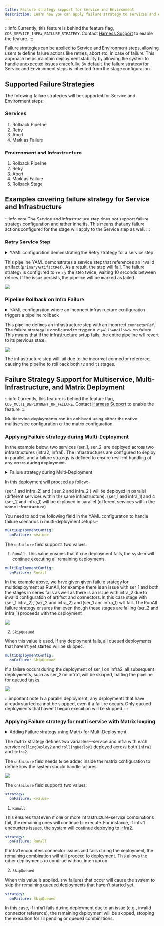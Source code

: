 ```yaml
---
title: Failure strategy support for Service and Environment
description: Learn how you can apply failure strategy to services and environment.
---
```


:::info
Currently, this feature is behind the feature flag, `CDS_SERVICE_INFRA_FAILURE_STRATEGY`. Contact [Harness Support](mailto:support@harness.io) to enable the feature.
:::

[Failure strategies](/docs/platform/pipelines/failure-handling/define-a-failure-strategy-for-pipelines.md) can be applied to [Service](./services/services-overview.md) and [Environment](./environments/environment-overview.md) steps, allowing users to define failure actions like retries, abort etc. in case of failure. This approach helps maintain deployment stability by allowing the system to handle unexpected issues gracefully. By default, the failure strategy for Service and Environment steps is inherited from the stage configuration.

## Supported Failure Strategies

The following failure strategies will be supported for Service and Environment steps:

### Services

1. Rollback Pipeline
2. Retry
3. Abort
4. Mark as Failure

### Environment and Infrastructure

1. Rollback Pipeline
2. Retry
3. Abort
4. Mark as Failure
5. Rollback Stage

## Examples covering failure strategy for Service and Infrastructure

:::info note
The Service and Infrastructure step does not support failure strategy configuration and rather inherits. This means that any failure actions configured for the stage will apply to the Service step as well.
:::

### Retry Service Step

<details>
<summary>YAML configuration demonstrating the Retry strategy for a service step</summary>


```yaml
pipeline:
  projectIdentifier: testServiceInfraRetry
  orgIdentifier: default
  tags: {}
  stages:
    - stage:
        name: t1
        identifier: t1
        description: ""
        type: Deployment
        spec:
          deploymentType: Kubernetes
          service:
            serviceRef: ser1
            serviceInputs:
              serviceDefinition:
                type: Kubernetes
                spec:
                  artifacts:
                    primary:
                      primaryArtifactRef: <+invalidRef>
                      sources: <+input>
          environment:
            environmentRef: env1
            deployToAll: false
            infrastructureDefinitions:
              - identifier: infra1
                inputs:
                  identifier: infra1
                  type: KubernetesDirect
                  spec:
                    connectorRef: <+input>
          execution:
            steps:
              - step:
                  type: ShellScript
                  name: ShellScript_1
                  identifier: ShellScript_1
                  spec:
                    shell: Bash
                    executionTarget: {}
                    source:
                      type: Inline
                      spec:
                        script: echo "forward"
                    environmentVariables: []
                    outputVariables: []
                  timeout: 10m
            rollbackSteps:
              - step:
                  type: ShellScript
                  name: ShellScript_1
                  identifier: ShellScript_1
                  spec:
                    shell: Bash
                    executionTarget: {}
                    source:
                      type: Inline
                      spec:
                        script: echo "rollback"
                    environmentVariables: []
                    outputVariables: []
                  timeout: 10m
        tags: {}
        failureStrategies:
          - onFailure:
              errors:
                - AllErrors
              action:
                type: Retry
                spec:
                  retryCount: 2
                  retryIntervals:
                    - 10s
                  onRetryFailure:
                    action:
                      type: MarkAsFailure
  identifier: serviceRetryWithoutPostAction
  name: serviceRetryWithMarkASFailure
```
</details>

This pipeline YAML demonstrates a service step that references an invalid artifact (`primaryArtifactRef`). As a result, the step will fail. The failure strategy is configured to `retry` the step twice, waiting 10 seconds between retries. If the issue persists, the pipeline will be marked as failed.

![](./static/service_failure_retry.png)

### Pipeline Rollback on Infra Failure


<details>
<summary>YAML configuration where an incorrect infrastructure configuration triggers a pipeline rollback</summary>

```yaml
pipeline:
  identifier: infraPipelineRollback
  projectIdentifier: testServiceInfraRetry
  orgIdentifier: default
  tags: {}
  stages:
    - stage:
        identifier: t1
        type: Deployment
        name: t1
        description: ""
        spec:
          deploymentType: Kubernetes
          service:
            serviceRef: ser1
            serviceInputs:
              serviceDefinition:
                type: Kubernetes
                spec:
                  artifacts:
                    primary:
                      primaryArtifactRef: testArtifact
                      sources: <+input>
          environment:
            environmentRef: env1
            deployToAll: false
            infrastructureDefinitions:
              - identifier: infra1
                inputs:
                  identifier: infra1
                  type: KubernetesDirect
                  spec:
                    connectorRef: account.KubernetesAccLvl
          execution:
            steps:
              - step:
                  identifier: ShellScript_1
                  type: ShellScript
                  name: ShellScript_1
                  spec:
                    shell: Bash
                    executionTarget: {}
                    source:
                      type: Inline
                      spec:
                        script: echo "forward"
                    environmentVariables: []
                    outputVariables: []
                  timeout: 10m
            rollbackSteps:
              - step:
                  identifier: ShellScript_1
                  type: ShellScript
                  name: ShellScript_1
                  spec:
                    shell: Bash
                    executionTarget: {}
                    source:
                      type: Inline
                      spec:
                        script: echo "rollback"
                    environmentVariables: []
                    outputVariables: []
                  timeout: 10m
        tags: {}
        failureStrategies:
          - onFailure:
              errors:
                - AllErrors
              action:
                type: Abort
    - stage:
        identifier: t2
        type: Deployment
        name: t2
        description: ""
        spec:
          deploymentType: Kubernetes
          service:
            serviceRef: ser1
            serviceInputs:
              serviceDefinition:
                type: Kubernetes
                spec:
                  artifacts:
                    primary:
                      primaryArtifactRef: testArtifact
                      sources: <+input>
          environment:
            environmentRef: env1
            deployToAll: false
            provisioner:
              steps:
                - step:
                    identifier: dc
                    type: ShellScriptProvision
                    name: dc
                    spec:
                      source:
                        type: Inline
                        spec:
                          script: echo "DC"
                      environmentVariables: []
                    timeout: 10m
              rollbackSteps:
                - step:
                    identifier: ShellScriptProvision_1
                    type: ShellScriptProvision
                    name: ShellScriptProvision_1
                    spec:
                      source:
                        type: Inline
                        spec:
                          script: echo "pRol"
                      environmentVariables: []
                    timeout: 10m
            infrastructureDefinitions:
              - identifier: infra1
                inputs:
                  identifier: infra1
                  type: KubernetesDirect
                  spec:
                    connectorRef: <+cds>
          execution:
            steps:
              - step:
                  identifier: ShellScript_1
                  type: ShellScript
                  name: ShellScript_1
                  spec:
                    shell: Bash
                    executionTarget: {}
                    source:
                      type: Inline
                      spec:
                        script: exit 1
                    environmentVariables: []
                    outputVariables: []
                  timeout: 10m
            rollbackSteps:
              - step:
                  identifier: ShellScript_1
                  type: ShellScript
                  name: ShellScript_1
                  spec:
                    shell: Bash
                    executionTarget: {}
                    source:
                      type: Inline
                      spec:
                        script: echo "rollback"
                    environmentVariables: []
                    outputVariables: []
                  timeout: 10m
        tags: {}
        failureStrategies:
          - onFailure:
              errors:
                - AllErrors
              action:
                type: PipelineRollback
  name: infraPipelineRollback
```
</details>

This pipeline defines an infrastructure step with an incorrect `connectorRef`. The failure strategy is configured to trigger a `PipelineRollback` on failure. This means that if the infrastructure setup fails, the entire pipeline will revert to its previous state.

![](./static/infra_failure_pipeline_rollback.png)

The infrastructure step will fail due to the incorrect connector reference, causing the pipeline to roll back both `t2` and `t1` stages.

## Failure Strategy Support for Multiservice, Multi-Infrastructure, and Matrix Deployment

:::info
Currently, this feature is behind the feature flag, `CDS_MULTI_DEPLOYMENT_ON_FAILURE`. Contact [Harness Support](mailto:support@harness.io) to enable the feature.
:::

Multiservice deployments can be achieved using either the native multiservice configuration or the matrix configuration.

### Applying Failure strategy during Multi-Deployment

In the example below, two services (ser_1, ser_2) are deployed across two infrastructures (infra2, infra1). The infrastructures are configured to deploy in parallel, and a failure strategy is defined to ensure resilient handling of any errors during deployment.

<details>
<summary>Failure strategy during Multi-Deployment</summary>

```yaml
pipeline:
  identifier: testMultiService
  name: testMultiService
  projectIdentifier: testServiceInfraRetry
  orgIdentifier: default
  tags: {}
  stages:
    - stage:
        identifier: ds
        type: Deployment
        name: ds
        description: ""
        spec:
          deploymentType: Kubernetes
          multiDeploymentConfig:
            onFailure: RunAll
          services:
            values:
              - serviceRef: ser1
                serviceInputs:
                  serviceDefinition:
                    type: Kubernetes
                    spec:
                      artifacts:
                        primary:
                          primaryArtifactRef: <+invalid>
              - serviceRef: ser2
                serviceInputs:
                  serviceDefinition:
                    type: Kubernetes
                    spec:
                      artifacts:
                        primary:
                          primaryArtifactRef: testArtifact
            metadata:
              parallel: false
          environments:
            metadata:
              parallel: true
            values:
              - environmentRef: env1
                deployToAll: false
                infrastructureDefinitions:
                  - identifier: infra2
                    inputs:
                      identifier: infra2
                      type: KubernetesDirect
                      spec:
                        connectorRef: <+WCD>
                  - identifier: infra1
                    inputs:
                      identifier: infra1
                      type: KubernetesDirect
                      spec:
                        connectorRef: account.KubernetesAccLvlConnectorForAutomationTest
          execution:
            steps:
              - step:
                  identifier: ShellScript_1
                  type: ShellScript
                  name: ShellScript_1
                  spec:
                    shell: Bash
                    executionTarget: {}
                    source:
                      type: Inline
                      spec:
                        script: echo "CD"
                    environmentVariables: []
                    outputVariables: []
                  timeout: 10m
            rollbackSteps: []
        tags: {}
        failureStrategies:
          - onFailure:
              errors:
                - AllErrors
              action:
                type: Retry
                spec:
                  retryCount: 1
                  retryIntervals:
                    - 10s
                  onRetryFailure:
                    action:
                      type: MarkAsFailure
```
</details>

In this deployment will proceed as follow:-

(ser_1 and infra_2) and ( ser_2 and infra_2 ) will be deployed in parallel (different services within the same infrastructure).
(ser_1 and infra_1) and 4 (ser_2 and infra_1) will be deployed in parallel (different services within the same infrastructure)

You need to add the following field in the YAML configuration to handle failure scenarios in multi-deployment setups:-

```yaml
multiDeploymentConfig:
  onFailure: <value>
```

The `onFailure` field supports two values:

1. `RunAll`:
This value ensures that if one deployment fails, the system will continue executing all remaining deployments.


```yaml
multiDeploymentConfig:
  onFailure: RunAll
```


In the example above, we have given given failure srategy for multideployment as RunAll, for example there is an issue with ser_1 and both the stages in series fails as well as there is an issue with infra_2 due to invalid configuration of artifact and connectors. In this case stage with (ser_1 infra_2), (ser_2 and infra_2) and (ser_1 and infra_1) will fail. The RunAll failure strategy ensures that even though these stages are failing (ser_2 and infra_1) proceeds with the deployment.

![](./static/multideployment_runall.png)

2. `SkipQueued`

When this value is used, if any deployment fails, all queued deployments that haven’t yet started will be skipped. 


```yaml
multiDeploymentConfig:
  onFailure: SkipQueued
```

If a failure occurs during the deployment of ser_1 on infra2, all subsequent deployments, such as ser_2 on infra1, will be skipped, halting the pipeline for queued tasks.

![](./static/multideployment_queues.png)

:::important note
In a parallel deployment, any deployments that have already started cannot be stopped, even if a failure occurs. Only queued deployments that haven’t begun execution will be skipped.
:::

### Applying Failure strategy for multi service with Matrix looping

<details>
<summary>Adding Failure strategy using Matrix for Multi-Deployment</summary>

```yaml
pipeline:
  identifier: testMatrixP0
  name: testMatrixPO
  projectIdentifier: defaultProject
  orgIdentifier: default
  tags: {}

  stages:
    - stage:
        identifier: service
        type: Deployment
        name: service
        description: ""
        spec:
          deploymentType: Kubernetes
          service:
            serviceRef: <+matrix.service>
            serviceInputs:
              serviceDefinition:
                type: Kubernetes
                spec:
                  artifacts:
                    primary:
                      primaryArtifactRef: artifactIden
                      sources:
                        - identifier: artifactIden
                          type: Gcr
                          spec:
                            tag: "49"
          environment:
            environmentRef: env
            deployToAll: false
          infrastructureDefinitions:
            - identifier: <+matrix.infra>
              inputs:
                identifier: <+matrix.infra>
                type: Kubernetes
                spec:
                  connectorRef: <+invalid>
          execution:
            steps:
              - step:
                  identifier: ShellScript_1
                  type: ShellScript
                  name: ShellScript_1
                  spec:
                    shell: Bash
                    executionTarget: {}
                    source:
                      type: Inline
                      spec:
                        script: echo "deploy"
                        environmentVariables: []
                        outputVariables: []
                    timeout: 10m
            rollbackSteps:
              - step:
                  identifier: ShellScript_1
                  type: ShellScript
                  name: ShellScript_1
                  spec:
                    shell: Bash
                    executionTarget: {}
                    source:
                      type: Inline
                      spec:
                        script: echo "rollback"
                        environmentVariables: []
                        outputVariables: []
                    timeout: 10m
          failureStrategies:
            - onFailure:
                errors:
                  - AllErrors
                action:
                  type: Retry
                  spec:
                    retryCount: 1
                    retryIntervals:
                      - 10s
                onRetryFailure:
                  action:
                    type: StageRollback
          strategy:
            onFailure: SkipQueued
            matrix:
              service:
                - rollingDeploy2
                - rollingDeploy1
              infra:
                - infral
                - infra2
            maxConcurrency: 2
```
</details>

The matrix strategy defines two variables—service and infra with each service `rollingDeploy2` and `rollingDeploy1` deployed across both `infra1` and `infra2`.

The `onFailure` field needs to be added inside the matrix configuration to define how the system should handle failures.

![](./static/add_failure_matrix.png)

The `onFailure` field supports two values:

```yaml
strategy:
  onFailure: <value>
```

1. `RunAll`

This ensures that even if one or more infrastructure-service combinations fail, the remaining ones will continue to execute. For instance, if infra1 encounters issues, the system will continue deploying to infra2.

```yaml
strategy:
  onFailure: RunAll
```

If infra1 encounters connector issues and fails during the deployment, the remaining combination will still proceed to deployment. This allows the other deployments to continue without interruption

2. `SkipQueued`

When this value is applied, any failures that occur will cause the system to skip the remaining queued deployments that haven’t started yet.

```yaml
strategy:
  onFailure: SkipQueued
```

In this case, if infra1 fails during deployment due to an issue (e.g., invalid connector reference), the remaining deployment will be skipped, stopping the execution for all pending or queued combinations.